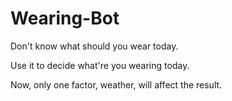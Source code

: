 # Wearing-Bot
Don't know what should you wear today.

Use it to decide what're you wearing today.

Now, only one factor, weather, will affect the result.
